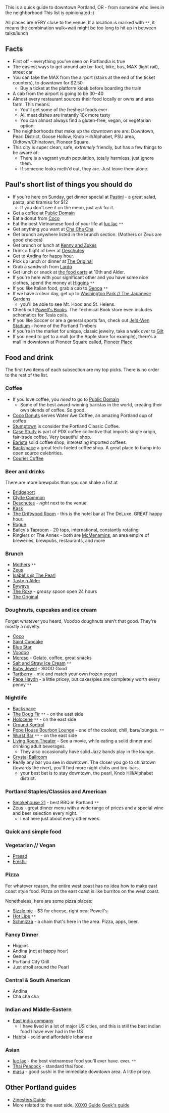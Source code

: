 This is a quick guide to downtown Portland, OR - from someone who lives in the neighborhood
This list is opinionated :)

All places are VERY close to the venue.  If a location is marked with `**`, it means the combination walk+wait might be too long to hit up in between talks/lunch

Facts
-------

 * First off - everything you've seen on Portlandia is true
 * The easiest ways to get around are by: foot, bike, bus, MAX (light rail), street car
 * You can take the MAX from the airport (stairs at the end of the ticket counters), to downtown for $2.50
   * Buy a ticket at the platform kiosk before boarding the train
 * A cab from the airport is going to be $30-$40
 * Almost every restaurant sources their food locally or owns and area farm.  This means:
   * You'll get some of the freshest foods ever
   * All meat dishes are instantly 10x more tasty
   * You can almost always find a gluten-free, vegan, or vegetarian option.
 * The neighborhoods that make up the downtown are are: Downtown, Pearl District, Goose Hollow, Knob Hill/Alphabet, PSU area, Oldtown/Chinatown, Pioneer Square.
 * This city is super clean, safe, *extremely* friendly, but has a few things to be aware of:
   * There is a vagrant youth population, totally harmless, just ignore them.
   * If someone looks meth'd out, they are.  Just leave them alone.


Paul's short list of things you should do
------------------------------------------

 * If you're here on Sunday, get dinner special at [Pastini](http://www.pastini.com/) - a great salad, pasta, and tiramisu for $12
   * If you don't see it on the menu, just ask for it.
 * Get a coffee at [Public Domain](http://www.publicdomaincoffee.com/)
 * Eat a donut from [Coco](http://cocodonuts.com/)
 * Eat the best Vietnamese food of your life at [luc lac](http://www.luclackitchen.com/) `**`
 * Get anything you want at [Cha Cha Cha](http://chachachapdx.com/)
 * Get brunch anywhere listed in the brunch section. (Mothers or Zeus are good choices)
 * Get brunch or lunch at [Kenny and Zukes](http://www.kennyandzukes.com/)
 * Drink a flight of beer at [Deschutes](http://www.deschutesbrewery.com/locations/portland)
 * Get to [Andina](http://www.andinarestaurant.com/) for happy hour.
 * Pick up lunch or dinner at [The Original](http://originaldinerant.com/)
 * Grab a sandwich from [Lardo](http://lardopdx.com/menuwest.html)
 * Get lunch or snack at [the food carts](http://www.foodcartsportland.com/) at 10th and Alder.
 * If you're here with your significant other and you have some nice clothes, spend the money at [Higgins](http://www.higginsportland.com/) `**`
 * If you like Italian food, grab a cab to [Genoa](http://www.genoarestaurant.com/) `**`
 * If we have a clear day, get up to [Washington Park // The Japanese Gardens](http://washingtonparkpdx.org/)
   * you'll be able to see Mt. Hood and St. Helens.
 * Check out [Powell's Books](http://www.powells.com/locations/powells-city-of-books/).  The Technical Book store even includes schematics for Tesla coils.
 * If you like Soccer or are a general sports fan, check out [Jeld-Wen Stadium](http://jeld-wenfield.com/) - home of the Portland Timbers
 * If you're in the market for unique, classic jewelry, take a walk over to [Gilt](http://www.giltjewelry.com/)
 * If you need to get to a mall (or the Apple store for example), there's a mall in downtown at Pioneer Square called, [Pioneer Place](http://www.pioneerplace.com/)


Food and drink
----------------

The first two items of each subsection are my top picks.
There is no order to the rest of the list.

### Coffee

 * If you love coffee, you *need* to go to [Public Domain](http://www.publicdomaincoffee.com/)
   * Some of the best award-winning baristas in the world, creating their own blends of coffee.  So good.
 * [Coco Donuts](http://cocodonuts.com/) serves Water Ave Coffee, an amazing Portland cup of coffee
 * [Stumptown](http://stumptowncoffee.com/) is consider the Portland Classic Coffee.
 * [Case Study](http://www.casestudycoffee.com/) is part of PDX coffee collective that imports single origin, fair-trade coffee. Very beautiful shop.
 * [Barista](http://shop.baristapdx.com/) solid coffee shop, interesting imported coffees.
 * [Backspace](http://www.backspace.bz/) a great tech-fueled coffee shop.  A great place to bump into open source celebrities.
 * [Courier Coffee](http://www.couriercoffeeroasters.com/)

### Beer and drinks

There are more brewpubs than you can shake a fist at

 * [Bridgeport](http://www.bridgeportbrew.com/)
 * [Clyde Common](http://www.clydecommon.com/)
 * [Deschutes](http://www.deschutesbrewery.com/locations/portland) - *right* next to the venue
 * [Kask](http://grunerpdx.com/kask/)
 * [The Driftwood Room](http://www.hoteldeluxeportland.com/hotel-deluxe-restaurant-bar/) - this is the hotel bar at The DeLuxe. GREAT happy hour.
 * [Rogue](http://rogue.com/locations/locations.php)
 * [Bailey's Taproom](http://www.baileystaproom.com/) - 20 taps, international, constantly rotating
 * Ringlers or The Annex - both are [McMenamins](http://www.mcmenamins.com/Pubs), an area empire of breweries, brewpubs, restaurants, and more

### Brunch

 * [Mothers](http://www.mothersbistro.com/) `**`
 * [Zeus](http://www.mcmenamins.com/1625-zeus-caf-at-crystal-hotel-menus)
 * [Isabel's @ The Pearl](http://www.isabelscantina.com/)
 * [Tasty n Alder](http://tastyntasty.com/alder/)
 * [Byways](http://bywayscafe.com/)
 * [The Roxy](http://www.theroxydiner.com/) - *greasy* spoon open 24 hours
 * [The Original](http://originaldinerant.com/)

### Doughnuts, cupcakes and ice cream

Forget whatever you heard, Voodoo doughnuts aren't that good.  They're mostly a novelty.

 * [Coco](http://cocodonuts.com/)
 * [Saint Cupcake](http://www.saintcupcake.com/)
 * [Blue Star](http://www.yelp.com/biz/blue-star-donuts-portland)
 * [Voodoo](http://voodoodoughnut.com/)
 * [Moreso](http://www.morsopdx.com/) - Gelato, coffee, great snacks
 * [Salt and Straw Ice Cream](http://saltandstraw.com/) `**`
 * [Ruby Jewel](http://www.rubyjewel.net/scoop-shop/) - SOOO Good
 * [Tartberry](http://tartberryinc.com/) - mix and match your own frozen yogurt
 * [Papa Haydn](http://www.papahaydn.com/) - a little pricey, but cakes/pies are completely worth every penny `**`

### Nightlife

 * [Backspace](http://www.backspace.bz/)
 * [The Doug Fir](http://www.dougfirlounge.com/) `**` - on the east side
 * [Holocene](http://www.holocene.org/) `**` - on the east side
 * [Ground Kontrol](http://groundkontrol.com/)
 * [Pope House Bourbon Lounge](http://popehouselounge.com/) - one of the coolest, chill, bars/lounges. `**`
 * [Wurst Bar](http://thewurstpdx.com/) `**` - on the east side
 * [Living Room Theater](http://pdx.livingroomtheaters.com/) - See a movie, while eating a solid dinner and drinking adult beverages.
   * They also occasionally have solid Jazz bands play in the lounge.
 * [Crystal Ballroom](http://www.mcmenamins.com/crystalballroom)
 * Really any bar you see in downtown.  The closer you go to chinatown (towards the river), you'll find more night clubs and bro-bars.
   * your best bet is to stay downtown, the pearl, Knob Hill/Alphabet district.

### Portland Staples/Classics and American

 * [Smokehouse 21](http://smokehouse21.com/smokehouse-21/eat/) - best BBQ in Portland `**`
 * [Zeus](http://www.mcmenamins.com/1625-zeus-caf-at-crystal-hotel-menus) - great dinner menu with a wide range of prices and a special wine and beer selection every night.
   * I eat here just about every other week.

### Quick and simple food

### Vegetarian // Vegan

 * [Prasad](http://prasadcuisine.squarespace.com/)
 * [Freshii](http://www.yelp.com/biz/freshii-portland-2)

### Pizza

For whatever reason, the entire west coast has no idea how to make east coast style food.
Pizza on the east coast is like burritos on the west coast.

Nonetheless, here are some pizza places:

 * [Sizzle pie](http://www.sizzlepie.com/) - $3 for cheese, right near Powell's
 * [Hot Lips](http://hotlipspizza.com/) `**`
 * [Schmizza](http://schmizza.com/menu) - a chain that's here in the area. Pizza, apps, beer.

### Fancy Dinner

 * Higgins
 * Andina (not at happy hour)
 * Genoa
 * Portland City Grill
 * Just stroll around the Pearl

### Central & South American

 * Andina
 * Cha cha cha

### Indian and Middle-Eastern

 * [East india company](http://www.eastindiacopdx.com/)
   * I have lived in a lot of major US cities, and this is still the best indian food I have ever had in the US
 * [Habibi](http://www.habibirestaurantpdx.com/) - solid and affordable lebanese

### Asian

 * [luc lac](http://www.luclackitchen.com/) - the best vietnamese food you'll ever have.  ever. `**`
 * [Thai Peacock](http://www.thaipeacockrestaurant.com/) - standard thai food.
 * [masu](http://masusushi.com/) - good sushi in the immediate downtown area.  A little pricey.


Other Portland guides
-----------------------

 * [Zinesters Guide](http://pdxguide.org/)
 * More related to the east side, [XOXO Guide](http://2012.xoxofest.com/guide/) [Geek's guide](http://waxy.org/2011/09/geeks_guide_to_portland_2011/)

